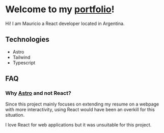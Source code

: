 # Welcome to my [portfolio](https://portafolio-mauricioborawski.vercel.app/)!

Hi! I am Mauricio a React developer located in Argentina.

## Technologies
- Astro
- Tailwind
- Typescript

## FAQ
### Why [Astro](https://astro.build/) and not React?
Since this project mainly focuses on extending my resume on a webpage with more interactivity, using React would have been an overkill for this situation.

I love React for web applications but it was unsuitable for this project.
